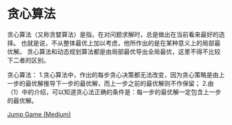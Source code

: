 # 贪心算法
贪心算法（又称贪婪算法）是指，在对问题求解时，总是做出在当前看来最好的选择。
也就是说，不从整体最优上加以考虑，他所作出的是在某种意义上的局部最优解。
贪心算法和动态规划算法都是由局部最优导出全局最优，这里不得不比较下二者的区别。

贪心算法：
1.贪心算法中，作出的每步贪心决策都无法改变，因为贪心策略是由上一步的最优解推导下一步的最优解，而上一步之前的最优解则不作保留；
2.由（1）中的介绍，可以知道贪心法正确的条件是：每一步的最优解一定包含上一步的最优解。


<a href="src/1-500/55">Jump Game (Medium)</a>